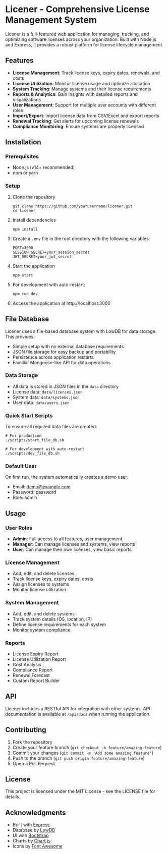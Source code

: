 # Licener - Comprehensive License Management System

Licener is a full-featured web application for managing, tracking, and optimizing software licenses across your organization. Built with Node.js and Express, it provides a robust platform for license lifecycle management.

## Features

- **License Management**: Track license keys, expiry dates, renewals, and costs
- **License Utilization**: Monitor license usage and optimize allocation
- **System Tracking**: Manage systems and their license requirements
- **Reports & Analytics**: Gain insights with detailed reports and visualizations
- **User Management**: Support for multiple user accounts with different roles
- **Import/Export**: Import license data from CSV/Excel and export reports
- **Renewal Tracking**: Get alerts for upcoming license renewals
- **Compliance Monitoring**: Ensure systems are properly licensed

## Installation

### Prerequisites

- Node.js (v14+ recommended)
- npm or yarn

### Setup

1. Clone the repository
   ```
   git clone https://github.com/yourusername/licener.git
   cd licener
   ```

2. Install dependencies
   ```
   npm install
   ```

3. Create a `.env` file in the root directory with the following variables:
   ```
   PORT=3000
   SESSION_SECRET=your_session_secret
   JWT_SECRET=your_jwt_secret
   ```

4. Start the application
   ```
   npm start
   ```

5. For development with auto-restart:
   ```
   npm run dev
   ```

6. Access the application at http://localhost:3000

## File Database

Licener uses a file-based database system with LowDB for data storage. This provides:

- Simple setup with no external database requirements
- JSON file storage for easy backup and portability
- Persistence across application restarts
- Familiar Mongoose-like API for data operations

### Data Storage

- All data is stored in JSON files in the `data` directory
- License data: `data/licenses.json`
- System data: `data/systems.json`
- User data: `data/users.json`

### Quick Start Scripts

To ensure all required data files are created:

```
# For production
./scripts/start_file_db.sh

# For development with auto-restart
./scripts/dev_file_db.sh
```

### Default User

On first run, the system automatically creates a demo user:
- Email: demo@example.com
- Password: password
- Role: admin

## Usage

### User Roles

- **Admin**: Full access to all features, user management
- **Manager**: Can manage licenses and systems, view reports
- **User**: Can manage their own licenses, view basic reports

### License Management

- Add, edit, and delete licenses
- Track license keys, expiry dates, costs
- Assign licenses to systems
- Monitor license utilization

### System Management

- Add, edit, and delete systems
- Track system details (OS, location, IP)
- Define license requirements for each system
- Monitor system compliance

### Reports

- License Expiry Report
- License Utilization Report
- Cost Analysis
- Compliance Report
- Renewal Forecast
- Custom Report Builder

## API

Licener includes a RESTful API for integration with other systems. API documentation is available at `/api/docs` when running the application.

## Contributing

1. Fork the repository
2. Create your feature branch (`git checkout -b feature/amazing-feature`)
3. Commit your changes (`git commit -m 'Add some amazing feature'`)
4. Push to the branch (`git push origin feature/amazing-feature`)
5. Open a Pull Request

## License

This project is licensed under the MIT License - see the LICENSE file for details.

## Acknowledgments

- Built with [Express](https://expressjs.com/)
- Database by [LowDB](https://github.com/typicode/lowdb)
- UI with [Bootstrap](https://getbootstrap.com/)
- Charts by [Chart.js](https://www.chartjs.org/)
- Icons by [Font Awesome](https://fontawesome.com/)